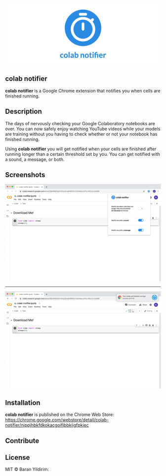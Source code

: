 ![logo](./images/logo.png)
## colab notifier
**colab notifier** is a Google Chrome extension that notifies you when cells are finished running.

## Description
The days of nervously checking your Google Colaboratory notebooks are over. You can now safely enjoy watching YouTube videos while your models are training without you having to check whether or not your notebook has finished running. 

Using **colab notifier** you will get notified when your cells are finished after running longer than a certain threshold set by you. You can get notified with a sound, a message, or both.

## Screenshots
![colab notifier ui](./images/screenshot-ui.png)

---

![colab notifier in action](./images/screenshot-notification.png)

## Installation
**colab notifier** is published on the Chrome Web Store: https://chrome.google.com/webstore/detail/colab-notifier/njppjhbkfdkokacgoifjbbkijgfpkjec

## Contribute


## License
MIT © Baran Yildirim:
